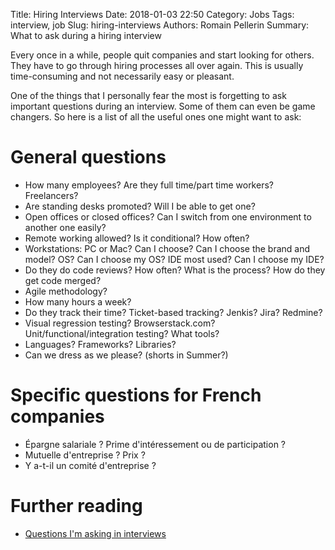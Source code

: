 Title: Hiring Interviews
Date: 2018-01-03 22:50
Category: Jobs
Tags: interview, job
Slug: hiring-interviews
Authors: Romain Pellerin
Summary: What to ask during a hiring interview

Every once in a while, people quit companies and start looking for others. They have to go through hiring processes all over again. This is usually time-consuming and not necessarily easy or pleasant. 

One of the things that I personally fear the most is forgetting to ask important questions during an interview. Some of them can even be game changers. So here is a list of all the useful ones one might want to ask:

# General questions

- How many employees? Are they full time/part time workers? Freelancers?
- Are standing desks promoted? Will I be able to get one?
- Open offices or closed offices? Can I switch from one environment to another one easily?
- Remote working allowed? Is it conditional? How often?
- Workstations: PC or Mac? Can I choose? Can I choose the brand and model? OS? Can I choose my OS? IDE most used? Can I choose my IDE?
- Do they do code reviews? How often? What is the process? How do they get code merged?
- Agile methodology?
- How many hours a week?
- Do they track their time? Ticket-based tracking? Jenkis? Jira? Redmine?
- Visual regression testing? Browserstack.com? Unit/functional/integration testing? What tools?
- Languages? Frameworks? Libraries?
- Can we dress as we please? (shorts in Summer?)

# Specific questions for French companies

- Épargne salariale ? Prime d'intéressement ou de participation ?
- Mutuelle d'entreprise ? Prix ?
- Y a-t-il un comité d'entreprise ?

# Further reading

- [Questions I'm asking in interviews](https://jvns.ca/blog/2013/12/30/questions-im-asking-in-interviews/)
